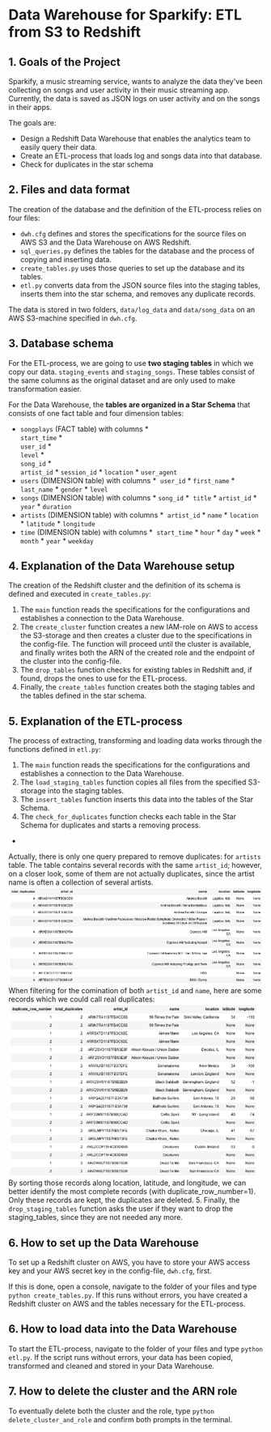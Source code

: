 # Data Warehouse for Sparkify: ETL from S3 to Redshift

## 1. Goals of the Project

Sparkify, a music streaming service, wants to analyze the data they've been collecting on songs and user activity in their music streaming app. Currently, the data is saved as JSON logs on user activity and on the songs in their apps.  

The goals are:

* Design a Redshift Data Warehouse that enables the analytics team to easily query their data.
* Create an ETL-process that loads log and songs data into that database.
* Check for duplicates in the star schema

## 2. Files and data format

The creation of the database and the definition of the ETL-process relies on four files:

* `dwh.cfg` defines and stores the specifications for the source files on AWS S3 and the Data Warehouse on AWS Redshift.
* `sql_queries.py` defines the tables for the database and the process of copying and inserting data.
* `create_tables.py` uses those queries to set up the database and its tables.
* `etl.py` converts data from the JSON source files into the staging tables, inserts them into the star schema, and removes any duplicate records.

The data is stored in two folders, `data/log_data` and `data/song_data` on an AWS S3-machine specified in `dwh.cfg`.

## 3. Database schema

For the ETL-process, we are going to use **two staging tables** in which we copy our data. `staging_events` and `staging_songs`. These tables consist of the same columns as the original dataset and are only used to make transformation easier.

For the Data Warehouse, the **tables are organized in a Star Schema** that consists of one fact table and four dimension tables:

* `songplays` (FACT table) with columns
  *  
  `start_time`
  *  
  `user_id`
  *  
  `level`
  *  
  `song_id`
  *  
  `artist_id`
  *
  `session_id`
  *
  `location`
  *
  `user_agent`
* `users` (DIMENSION table) with columns
  * 
  `user_id`
  *
  `first_name`
  *
  `last_name`
  *
  `gender`
  *
  `level`
* `songs` (DIMENSION table) with columns
  *
  `song_id`
  * 
  `title`
  *
  `artist_id`
  *
  `year`
  *
  `duration`
* `artists` (DIMENSION table) with columns
  * 
  `artist_id`
  *
  `name`
  *
  `location`
  *
  `latitude`
  *
  `longitude`
* `time` (DIMENSION table) with columns
  * 
  `start_time`
  *
  `hour`
  *
  `day`
  *
  `week`
  *
  `month`
  *
  `year`
  *
  `weekday`

## 4. Explanation of the Data Warehouse setup

The creation of the Redshift cluster and the definition of its schema is defined and executed in `create_tables.py`:

1. The `main` function reads the specifications for the configurations and establishes a connection to the Data Warehouse.
2. The `create_cluster` function creates a new IAM-role on AWS to access the S3-storage and then creates a cluster due to the specifications in the config-file. The function will proceed until the cluster is available, and finally writes both the ARN of the created role and the endpoint of the cluster into the config-file.
3. The `drop_tables` function checks for existing tables in Redshift and, if found, drops the ones to use for the ETL-process.
4. Finally, the `create_tables` function creates both the staging tables and the tables defined in the star schema.

## 5. Explanation of the ETL-process

The process of extracting, transforming and loading data works through the functions defined in `etl.py`:

1. The `main` function reads the specifications for the configurations and establishes a connection to the Data Warehouse.
2. The `load_staging_tables` function copies all files from the specified S3-storage into the staging tables.
3. The `insert_tables` function inserts this data into the tables of the Star Schema.
4. The `check_for_duplicates` function checks each table in the Star Schema for duplicates and starts a removing process.
  *  
  Actually, there is only one query prepared to remove duplicates: for `artists` table. The table contains several records with the same `artist_id`; however, on a closer look, some of them are not actually duplicates, since the artist name is often a collection of several artists.  
  ![Supposedly duplicates, but not really.](artists_supposed_duplicates.png)
  When filtering for the comination of both `artist_id` and `name`, here are some records which we could call real duplicates:
  ![The real duplicates](artists_real_duplicates.png)
  By sorting those records along location, latitude, and longitude, we can better identify the most complete records (with duplicate_row_number=1). Only these records are kept, the duplicates are deleted.
5. Finally, the `drop_staging_tables` function asks the user if they want to drop the staging_tables, since they are not needed any more.

## 6. How to set up the Data Warehouse

To set up a Redshift cluster on AWS, you have to store your AWS access key and your AWS secret key in the config-file, `dwh.cfg`, first.

If this is done, open a console, navigate to the folder of your files and type `python create_tables.py`. If this runs without errors, you have created a Redshift cluster on AWS and the tables necessary for the ETL-process.

## 6. How to load data into the Data Warehouse

To start the ETL-process, navigate to the folder of your files and type `python etl.py`. If the script runs without errors, your data has been copied, transformed and cleaned and stored in your Data Warehouse.

## 7. How to delete the cluster and the ARN role

To eventually delete both the cluster and the role, type `python delete_cluster_and_role` and confirm both prompts in the terminal. 
